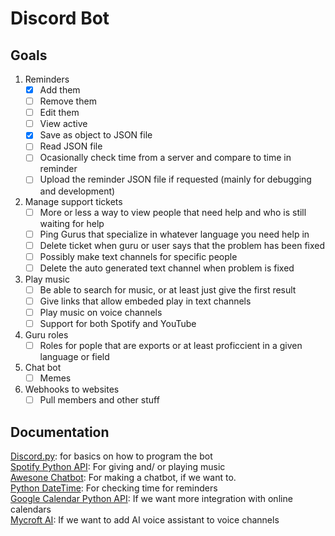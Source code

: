 # Discord Bot

## Goals
1.  Reminders
    -   [x] Add them
    -   [ ] Remove them
    -   [ ] Edit them
    -   [ ] View active
    -   [x] Save as object to JSON file
    -   [ ] Read JSON file
    -   [ ] Ocasionally check time from a server and compare to time in reminder
    -   [ ] Upload the reminder JSON file if requested (mainly for debugging and development)  
2.  Manage support tickets
    -   [ ] More or less a way to view people that need help and who is still waiting for help
    -   [ ] Ping Gurus that specialize in whatever language you need help in
    -   [ ] Delete ticket when guru or user says that the problem has been fixed
    -   [ ] Possibly make text channels for specific people
    -   [ ] Delete the auto generated text channel when problem is fixed
3.  Play music  
    -   [ ] Be able to search for music, or at least just give the first result
    -   [ ] Give links that allow embeded play in text channels
    -   [ ] Play music on voice channels
    -   [ ] Support for both Spotify and YouTube
4.  Guru roles
    -   [ ] Roles for pople that are exports or at least proficcient in a given language or field
5.  Chat bot
    -   [ ] Memes
6.  Webhooks to websites
    -   [ ] Pull members and other stuff

## Documentation
[Discord.py](https://discordpy.readthedocs.io/en/latest/): for basics on how to program the bot  
[Spotify Python API](https://spotipy.readthedocs.io/en/latest/): For giving and/ or playing music  
[Awesone Chatbot](https://github.com/fendouai/Awesome-Chatbot): For making a chatbot, if we want to.  
[Python DateTime](https://docs.python.org/3/library/datetime.html): For checking time for reminders  
[Google Calendar Python API](https://developers.google.com/calendar/quickstart/python): If we want more integration with online calendars  
[Mycroft AI](https://mycroft.ai/): If we want to add AI voice assistant to voice channels  
